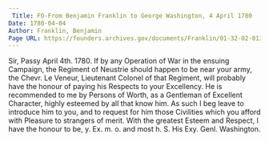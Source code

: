 ```yaml
---
 Title: FO-From Benjamin Franklin to George Washington, 4 April 1780
Date: 1780-04-04
Author: Franklin, Benjamin
Page URL: https://founders.archives.gov/documents/Franklin/01-32-02-0135
---
```


Sir,
Passy April 4th. 1780.
If by any Operation of War in the ensuing Campaign, the Regiment of Neustrie should happen to be near your army, the Chevr. Le Veneur, Lieutenant Colonel of that Regiment, will probably have the honour of paying his Respects to your Excellency. He is recommended to me by Persons of Worth, as a Gentleman of Excellent Character, highly esteemed by all that know him. As such I beg leave to introduce him to you, and to request for him those Civilities which you afford with Pleasure to strangers of merit.
With the greatest Esteem and Respect, I have the honour to be, y. Ex. m. o. and most h. S.
His Exy. Genl. Washington.
